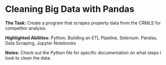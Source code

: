 # Cleaning Big Data with Pandas

**The Task:** Create a program that scrapes property data from the CRMLS for competitor analysis.

**Highlighted Abilities:** Python, Building an ETL Pipeline, Selenium, Pandas, Data Scraping, Jupyter Notebooks

**Notes:** Check out the Python file for specific documentation on what steps I took to clean the data. 

